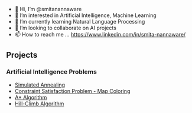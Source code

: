 - 👋 Hi, I’m @smitanannaware
- 👀 I’m interested in Artificial Intelligence, Machine Learning
- 🌱 I’m currently learning Natural Language Processing
- 💞️ I’m looking to collaborate on AI projects
- 📫 How to reach me ... https://www.linkedin.com/in/smita-nannaware/

## Projects

### Artificial Intelligence Problems
- [Simulated Annealing](https://github.com/smitanannaware/8-Queens-by-Simulated-Annealing#readme)
- [Constraint Satisfaction Problem - Map Coloring](https://github.com/smitanannaware/Map-Coloring-Problem#readme)
- [A* Algorithm]()
- [Hill-Climb Algorithm]()


<!---
smitanannaware/smitanannaware is a ✨ special ✨ repository because its `README.md` (this file) appears on your GitHub profile.
You can click the Preview link to take a look at your changes.
--->
